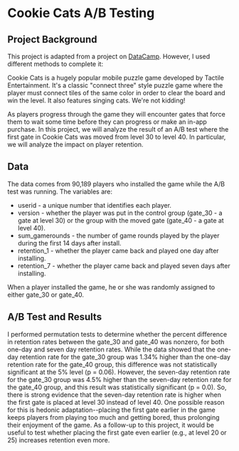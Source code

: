 # Cookie Cats A/B Testing

## Project Background

This project is adapted from a project on [DataCamp](https://app.datacamp.com/learn/projects/184). However, I used different methods to complete it:

Cookie Cats is a hugely popular mobile puzzle game developed by Tactile Entertainment. It's a classic "connect three" style puzzle game where the player must connect tiles of the same color in order to clear the board and win the level. It also features singing cats. We're not kidding!

As players progress through the game they will encounter gates that force them to wait some time before they can progress or make an in-app purchase. In this project, we will analyze the result of an A/B test where the first gate in Cookie Cats was moved from level 30 to level 40. In particular, we will analyze the impact on player retention.

## Data

The data comes from 90,189 players who installed the game while the A/B test was running. The variables are:

* userid - a unique number that identifies each player.
* version - whether the player was put in the control group (gate_30 - a gate at level 30) or the group with the moved gate (gate_40 - a gate at level 40).
* sum_gamerounds - the number of game rounds played by the player during the first 14 days after install.
* retention_1 - whether the player came back and played one day after installing.
* retention_7 - whether the player came back and played seven days after installing.

When a player installed the game, he or she was randomly assigned to either gate_30 or gate_40.

## A/B Test and Results

I performed permutation tests to determine whether the percent difference in retention rates between the gate_30 and gate_40 was nonzero, for both one-day and seven day retention rates. While the data showed that the one-day retention rate for the gate_30 group was 1.34% higher than the one-day retention rate for the gate_40 group, this difference was not statistically significant at the 5% level (p = 0.06). However, the seven-day retention rate for the gate_30 group was 4.5% higher than the seven-day retention rate for the gate_40 group, and this result was statistically significant (p = 0.0). So, there is strong evidence that the seven-day retention rate is higher when the first gate is placed at level 30 instead of level 40. One possible reason for this is hedonic adaptation--placing the first gate earlier in the game keeps players from playing too much and getting bored, thus prolonging their enjoyment of the game. As a follow-up to this project, it would be useful to test whether placing the first gate even earlier (e.g., at level 20 or 25) increases retention even more.
